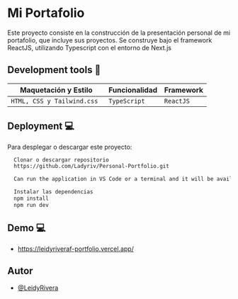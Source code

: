 # Mi Portafolio 
Este proyecto consiste en la construcción de la presentación personal de mi portafolio, que incluye sus proyectos. Se construye bajo el framework ReactJS, utilizando Typescript con el entorno de Next.js

## Development tools 🧰
|  Maquetación y Estilo  | Funcionalidad | Framework  | 
|------------------------|---------------|----------|
|   `HTML, CSS y Tailwind.css ` |`TypeScript` |`ReactJS` |

## Deployment  :computer:

Para desplegar o descargar este proyecto:

```bash
  Clonar o descargar repositorio
  https://github.com/Ladyriv/Personal-Portfolio.git
```
```bash
  Can run the application in VS Code or a terminal and it will be available at `http://localhost:3000`
```
```bash
  Instalar las dependencias 
  npm install
  npm run dev
```

  
 
 
## Demo  :computer:
- https://leidyriveraf-portfolio.vercel.app/

## Autor
- [@LeidyRivera](https://github.com/Ladyriv)
